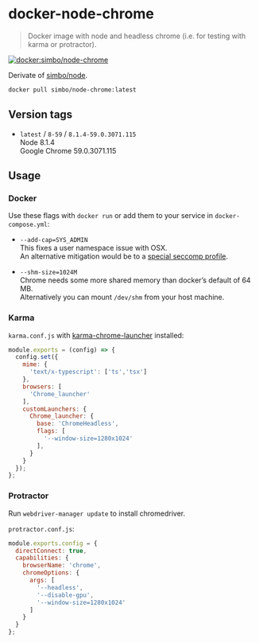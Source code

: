 docker-node-chrome
==================

> Docker image with node and headless chrome (i.e. for testing with karma or protractor).

[![docker:simbo/node-chrome](https://img.shields.io/docker/build/simbo/node-chrome.svg)](https://hub.docker.com/r/simbo/node-chrome/)

Derivate of [simbo/node](https://hub.docker.com/r/simbo/node/).

``` sh
docker pull simbo/node-chrome:latest
```


## Version tags

  - `latest` / `8-59` / `8.1.4-59.0.3071.115`  
    Node 8.1.4  
    Google Chrome 59.0.3071.115


## Usage


### Docker

Use these flags with `docker run` or add them to your service in `docker-compose.yml`:

  - `--add-cap=SYS_ADMIN`  
    This fixes a user namespace issue with OSX.  
    An alternative mitigation would be to a [special seccomp profile](https://twitter.com/jessfraz/status/681934414687801345).

  - `--shm-size=1024M`  
    Chrome needs some more shared memory than docker’s default of 64 MB.  
    Alternatively you can mount `/dev/shm` from your host machine.


### Karma

`karma.conf.js` with [karma-chrome-launcher](https://www.npmjs.com/package/karma-chrome-launcher) installed:

``` js
module.exports = (config) => {
  config.set({
    mime: {
      'text/x-typescript': ['ts','tsx']
    },
    browsers: [
      'Chrome_launcher'
    ],
    customLaunchers: {
      Chrome_launcher: {
        base: 'ChromeHeadless',
        flags: [
          '--window-size=1280x1024'
        ],
      }
    }
  });
};
```


### Protractor

Run `webdriver-manager update` to install chromedriver.

`protractor.conf.js`:

``` js
module.exports.config = {
  directConnect: true,
  capabilities: {
    browserName: 'chrome',
    chromeOptions: {
      args: [
        '--headless',
        '--disable-gpu',
        '--window-size=1280x1024'
      ]
    }
  }
};
```
